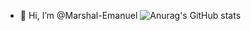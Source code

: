 - 👋 Hi, I’m @Marshal-Emanuel
![Anurag's GitHub stats](https://github-readme-stats.vercel.app/api?username=Marshal-Emanuel)
